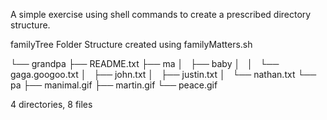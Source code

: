 A simple exercise using shell commands to create a prescribed directory structure.

familyTree Folder Structure created using familyMatters.sh

└── grandpa
    ├── README.txt
    ├── ma
    │   ├── baby
    │   │   └── gaga.googoo.txt
    │   ├── john.txt
    │   ├── justin.txt
    │   └── nathan.txt
    └── pa
        ├── manimal.gif
        ├── martin.gif
        └── peace.gif

4 directories, 8 files
